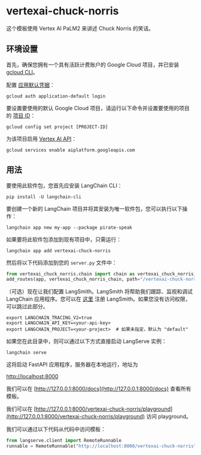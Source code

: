 # vertexai-chuck-norris

这个模板使用 Vertex AI PaLM2 来讲述 Chuck Norris 的笑话。

## 环境设置

首先，确保您拥有一个具有活跃计费账户的 Google Cloud 项目，并已安装 [gcloud CLI](https://cloud.google.com/sdk/docs/install)。

配置 [应用默认凭据](https://cloud.google.com/docs/authentication/provide-credentials-adc)：

```shell
gcloud auth application-default login
```

要设置要使用的默认 Google Cloud 项目，请运行以下命令并设置要使用的项目的 [项目 ID](https://support.google.com/googleapi/answer/7014113?hl=zh-Hans)：

```shell
gcloud config set project [PROJECT-ID]
```

为该项目启用 [Vertex AI API](https://console.cloud.google.com/apis/library/aiplatform.googleapis.com)：

```shell
gcloud services enable aiplatform.googleapis.com
```

## 用法

要使用此软件包，您首先应安装 LangChain CLI：

```shell
pip install -U langchain-cli
```

要创建一个新的 LangChain 项目并将其安装为唯一软件包，您可以执行以下操作：

```shell
langchain app new my-app --package pirate-speak
```

如果要将此软件包添加到现有项目中，只需运行：

```shell
langchain app add vertexai-chuck-norris
```

然后将以下代码添加到您的 `server.py` 文件中：

```python
from vertexai_chuck_norris.chain import chain as vertexai_chuck_norris_chain
add_routes(app, vertexai_chuck_norris_chain, path="/vertexai-chuck-norris")
```

（可选）现在让我们配置 LangSmith。LangSmith 将帮助我们跟踪、监视和调试 LangChain 应用程序。您可以在 [这里](https://smith.langchain.com/) 注册 LangSmith。如果您没有访问权限，可以跳过此部分。

```shell
export LANGCHAIN_TRACING_V2=true
export LANGCHAIN_API_KEY=<your-api-key>
export LANGCHAIN_PROJECT=<your-project>  # 如果未指定，默认为 "default"
```

如果您在此目录中，则可以通过以下方式直接启动 LangServe 实例：

```shell
langchain serve
```

这将启动 FastAPI 应用程序，服务器在本地运行，地址为 

[http://localhost:8000](http://localhost:8000)

我们可以在 [http://127.0.0.1:8000/docs](http://127.0.0.1:8000/docs) 查看所有模板。

我们可以在 [http://127.0.0.1:8000/vertexai-chuck-norris/playground](http://127.0.0.1:8000/vertexai-chuck-norris/playground) 访问 playground。

我们可以通过以下代码从代码中访问模板：

```python
from langserve.client import RemoteRunnable
runnable = RemoteRunnable("http://localhost:8000/vertexai-chuck-norris")
```